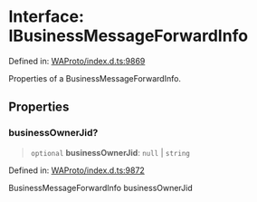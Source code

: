 # Interface: IBusinessMessageForwardInfo

Defined in: [WAProto/index.d.ts:9869](https://github.com/Fokusdotid/Baileys/blob/4c54e9ae0a9f37422d51e97c3454891bf06f36e1/WAProto/index.d.ts#L9869)

Properties of a BusinessMessageForwardInfo.

## Properties

### businessOwnerJid?

> `optional` **businessOwnerJid**: `null` \| `string`

Defined in: [WAProto/index.d.ts:9872](https://github.com/Fokusdotid/Baileys/blob/4c54e9ae0a9f37422d51e97c3454891bf06f36e1/WAProto/index.d.ts#L9872)

BusinessMessageForwardInfo businessOwnerJid
